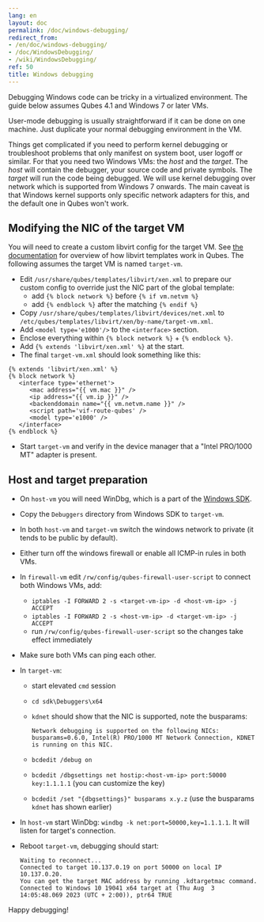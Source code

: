 ```yaml
---
lang: en
layout: doc
permalink: /doc/windows-debugging/
redirect_from:
- /en/doc/windows-debugging/
- /doc/WindowsDebugging/
- /wiki/WindowsDebugging/
ref: 50
title: Windows debugging
---
```


Debugging Windows code can be tricky in a virtualized environment. The guide below assumes Qubes 4.1 and Windows 7 or later VMs.

User-mode debugging is usually straightforward if it can be done on one machine. Just duplicate your normal debugging environment in the VM.

Things get complicated if you need to perform kernel debugging or troubleshoot problems that only manifest on system boot, user logoff or similar. For that you need two Windows VMs: the *host* and the *target*. The *host* will contain the debugger, your source code and private symbols. The *target* will run the code being debugged. We will use kernel debugging over network which is supported from Windows 7 onwards. The main caveat is that Windows kernel supports only specific network adapters for this, and the default one in Qubes won't work.

## Modifying the NIC of the target VM

You will need to create a custom libvirt config for the target VM. See [the documentation](https://dev.qubes-os.org/projects/core-admin/en/latest/libvirt.html) for overview of how libvirt templates work in Qubes. The following assumes the target VM is named `target-vm`.

- Edit `/usr/share/qubes/templates/libvirt/xen.xml` to prepare our custom config to override just the NIC part of the global template:
  - add `{% block network %}` before `{% if vm.netvm %}`
  - add `{% endblock %}` after the matching `{% endif %}`
- Copy `/usr/share/qubes/templates/libvirt/devices/net.xml` to `/etc/qubes/templates/libvirt/xen/by-name/target-vm.xml`.
- Add `<model type='e1000'/>` to the `<interface>` section.
- Enclose everything within `{% block network %}` + `{% endblock %}`.
- Add `{% extends 'libvirt/xen.xml' %}` at the start.
- The final `target-vm.xml` should look something like this:

~~~
{% extends 'libvirt/xen.xml' %}
{% block network %}
   <interface type='ethernet'>
      <mac address="{{ vm.mac }}" />
      <ip address="{{ vm.ip }}" />
      <backenddomain name="{{ vm.netvm.name }}" />
      <script path='vif-route-qubes' />
      <model type='e1000' />
   </interface>
{% endblock %}
~~~

- Start `target-vm` and verify in the device manager that a "Intel PRO/1000 MT" adapter is present.

## Host and target preparation

- On `host-vm` you will need WinDbg, which is a part of the [Windows SDK](https://developer.microsoft.com/en-us/windows/downloads/windows-sdk/).
- Copy the `Debuggers` directory from Windows SDK to `target-vm`.
- In both `host-vm` and `target-vm` switch the windows network to private (it tends to be public by default).
- Either turn off the windows firewall or enable all ICMP-in rules in both VMs.
- In `firewall-vm` edit `/rw/config/qubes-firewall-user-script` to connect both Windows VMs, add:
  - `iptables -I FORWARD 2 -s <target-vm-ip> -d <host-vm-ip> -j ACCEPT`
  - `iptables -I FORWARD 2 -s <host-vm-ip> -d <target-vm-ip> -j ACCEPT`
  - run `/rw/config/qubes-firewall-user-script` so the changes take effect immediately
- Make sure both VMs can ping each other.
- In `target-vm`:
  - start elevated `cmd` session
  - `cd sdk\Debuggers\x64`
  - `kdnet` should show that the NIC is supported, note the busparams:

    ~~~
    Network debugging is supported on the following NICs:
    busparams=0.6.0, Intel(R) PRO/1000 MT Network Connection, KDNET is running on this NIC.
    ~~~

  - `bcdedit /debug on`
  - `bcdedit /dbgsettings net hostip:<host-vm-ip> port:50000 key:1.1.1.1` (you can customize the key)
  - `bcdedit /set "{dbgsettings}" busparams x.y.z` (use the busparams `kdnet` has shown earlier)
- In `host-vm` start WinDbg: `windbg -k net:port=50000,key=1.1.1.1`. It will listen for target's connection.
- Reboot `target-vm`, debugging should start:

    ~~~
    Waiting to reconnect...
    Connected to target 10.137.0.19 on port 50000 on local IP 10.137.0.20.
    You can get the target MAC address by running .kdtargetmac command.
    Connected to Windows 10 19041 x64 target at (Thu Aug  3 14:05:48.069 2023 (UTC + 2:00)), ptr64 TRUE
    ~~~

Happy debugging!
